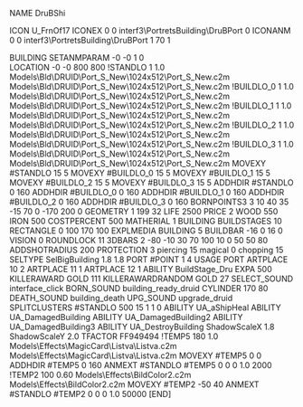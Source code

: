 NAME DruBShi

ICON U_FrnOf17
ICONEX 0 0 interf3\PortretsBuilding\DruBPort 0
ICONANM 0 0 interf3\PortretsBuilding\DruBPort 1 70 1

BUILDING
SETANMPARAM -0 -0 1 0              
LOCATION -0 -0 800 800
!STANDLO      1 1.0 Models\Bld\DRUID\Port_S_New\1024x512\Port_S_New.c2m Models\Bld\DRUID\Port_S_New\1024x512\Port_S_New.c2m
!BUILDLO_0    1 1.0 Models\Bld\DRUID\Port_S_New\1024x512\Port_S_New.c2m Models\Bld\DRUID\Port_S_New\1024x512\Port_S_New.c2m
!BUILDLO_1    1 1.0 Models\Bld\DRUID\Port_S_New\1024x512\Port_S_New.c2m Models\Bld\DRUID\Port_S_New\1024x512\Port_S_New.c2m
!BUILDLO_2    1 1.0 Models\Bld\DRUID\Port_S_New\1024x512\Port_S_New.c2m Models\Bld\DRUID\Port_S_New\1024x512\Port_S_New.c2m
!BUILDLO_3    1 1.0 Models\Bld\DRUID\Port_S_New\1024x512\Port_S_New.c2m Models\Bld\DRUID\Port_S_New\1024x512\Port_S_New.c2m
MOVEXY #STANDLO   15 5
MOVEXY #BUILDLO_0 15 5
MOVEXY #BUILDLO_1 15 5
MOVEXY #BUILDLO_2 15 5
MOVEXY #BUILDLO_3 15 5
ADDHDIR #STANDLO 0 160
ADDHDIR #BUILDLO_0 0 160
ADDHDIR #BUILDLO_1 0 160
ADDHDIR #BUILDLO_2 0 160
ADDHDIR #BUILDLO_3 0 160
BORNPOINTS3 3 10 40 35 -15 70 0 -170 200 0
GEOMETRY 1 199 32
LIFE     2500
PRICE 2 WOOD 550 IRON 500
COSTPERCENT 500
MATHERIAL 1 BUILDING
BUILDSTAGES 10
RECTANGLE    0 100 170 100
EXPLMEDIA BUILDING 5
BUILDBAR -16 0 16 0
VISION 0
ROUNDLOCK 11
3DBARS 2 -80 -10 30 70 100 10 0 50 50 80
ADDSHOTRADIUS 200
PROTECTION 3 piercing 15 magical 0 chopping 15
SELTYPE SelBigBuilding 1.8 1.8
PORT #POINT 1 4
USAGE PORT
ARTPLACE 10 2
ARTPLACE 11 1
ARTPLACE 12 1
ABILITY BuildStage_Dru
EXPA 500
KILLERAWARD             GOLD 111
KILLERAWARDRANDOM       GOLD 27
SELECT_SOUND interface_click
BORN_SOUND building_ready_druid
CYLINDER 170 80
DEATH_SOUND building_death
UPG_SOUND upgrade_druid
SPLITCLUSTERS #STANDLO 500 15 1 1 0
ABILITY UA_aShipHeal
ABILITY UA_DamagedBuilding
ABILITY UA_DamagedBuilding2
ABILITY UA_DamagedBuilding3
ABILITY UA_DestroyBuilding
ShadowScaleX 1.8
ShadowScaleY 2.0
TFACTOR FF949494
!TEMP5 180 1.0 Models\Effects\MagicCard\Listva\Listva.c2m Models\Effects\MagicCard\Listva\Listva.c2m
MOVEXY  #TEMP5 0 0
ADDHDIR #TEMP5 0 160
ANMEXT #STANDLO #TEMP5 0 0 0 1.0 2000
!TEMP2 100 0.60 Models\Effects\BildColor2.c2m Models\Effects\BildColor2.c2m
MOVEXY  #TEMP2 -50 40
ANMEXT #STANDLO #TEMP2 0 0 0 1.0 50000
[END]
